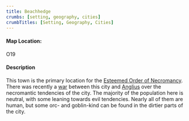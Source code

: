 ```yaml
---
title: Beachhedge
crumbs: [setting, geography, cities]
crumbTitles: [Setting, Geography, Cities]
---
```


<h4>Map Location:</h4>
O19
<h4>Description</h4>
This town is the primary location for the <a href="{{ site.url }}/setting-info/organizations/esteemed-order-of-necromancy/">Esteemed Order of Necromancy</a>. There was recently a <a href="{{ site.url }}/setting-info/history/events/anglius-beachhedge-war/">war</a> between this city and <a href="{{ site.url }}/setting-info/geography/cities/anglius/">Anglius</a> over the necromantic tendencies of the city.
The majority of the population here is neutral, with some leaning towards evil tendencies. Nearly all of them are human, but some orc- and goblin-kind can be found in the dirtier parts of the city.
